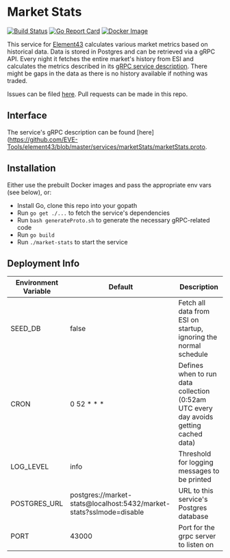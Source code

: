 # Market Stats
[![Build Status](https://semaphoreci.com/api/v1/zweizeichen/market-stats/branches/master/badge.svg)](https://semaphoreci.com/zweizeichen/market-stats) [![Go Report Card](https://goreportcard.com/badge/github.com/EVE-Tools/market-stats)](https://goreportcard.com/report/github.com/EVE-Tools/market-stats) [![Docker Image](https://images.microbadger.com/badges/image/evetools/market-stats.svg)](https://microbadger.com/images/evetools/market-stats)

This service for [Element43](https://element-43.com) calculates various market metrics based on historical data. Data is stored in Postgres and can be retrieved via a gRPC API. Every night it fetches the entire market's history from ESI and calculates the metrics described in its [gRPC service description](https://github.com/EVE-Tools/element43/services/marketStats/marketStats.proto). There might be gaps in the data as there is no history available if nothing was traded.

Issues can be filed [here](https://github.com/EVE-Tools/element43). Pull requests can be made in this repo.

## Interface
The service's gRPC description can be found [here](https://github.com/EVE-Tools/element43/blob/master/services/marketStats/marketStats.proto.

## Installation
Either use the prebuilt Docker images and pass the appropriate env vars (see below), or:

* Install Go, clone this repo into your gopath
* Run `go get ./...` to fetch the service's dependencies
* Run `bash generateProto.sh` to generate the necessary gRPC-related code
* Run `go build`
* Run `./market-stats` to start the service

## Deployment Info

Environment Variable | Default | Description
--- | --- | ---
SEED_DB | false | Fetch all data from ESI on startup, ignoring the normal schedule
CRON | 0 52 * * * | Defines when to run data collection (0:52am UTC every day avoids getting cached data)
LOG_LEVEL | info | Threshold for logging messages to be printed
POSTGRES_URL| postgres://market-stats@localhost:5432/market-stats?sslmode=disable | URL to this service's Postgres database
PORT | 43000 | Port for the grpc server to listen on